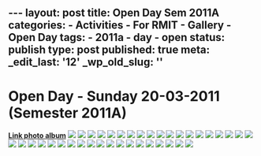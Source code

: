 --- layout: post title: Open Day Sem 2011A categories: - Activities -
For RMIT - Gallery - Open Day tags: - 2011a - day - open status: publish
type: post published: true meta: \_edit\_last: '12' \_wp\_old\_slug: ''
---

# Open Day - Sunday 20-03-2011 (Semester 2011A)

[**Link photo album**](http://img3.imageshack.us/g/img0816wv.jpg/)
[![](http://img31.imageshack.us/img31/607/img0815wv.th.jpg)](http://img31.imageshack.us/i/img0815wv.jpg/)
[![](http://img3.imageshack.us/img3/4199/img0816wv.th.jpg)](http://img3.imageshack.us/i/img0816wv.jpg/)
[![](http://img215.imageshack.us/img215/2714/img0817a.th.jpg)](http://img215.imageshack.us/i/img0817a.jpg/)
[![](http://img42.imageshack.us/img42/2313/img0818ox.th.jpg)](http://img42.imageshack.us/i/img0818ox.jpg/)
[![](http://img14.imageshack.us/img14/977/img0819ha.th.jpg)](http://img14.imageshack.us/i/img0819ha.jpg/)
[![](http://img845.imageshack.us/img845/301/img0821f.th.jpg)](http://img845.imageshack.us/i/img0821f.jpg/)
[![](http://img696.imageshack.us/img696/790/img0822w.th.jpg)](http://img696.imageshack.us/i/img0822w.jpg/)
[![](http://img220.imageshack.us/img220/8246/img0823lf.th.jpg)](http://img220.imageshack.us/i/img0823lf.jpg/)
[![](http://img11.imageshack.us/img11/2342/img0825wx.th.jpg)](http://img11.imageshack.us/i/img0825wx.jpg/)
[![](http://img853.imageshack.us/img853/3937/img0827c.th.jpg)](http://img853.imageshack.us/i/img0827c.jpg/)
[![](http://img692.imageshack.us/img692/6831/img0828rv.th.jpg)](http://img692.imageshack.us/i/img0828rv.jpg/)
[![](http://img832.imageshack.us/img832/2852/img0829t.th.jpg)](http://img832.imageshack.us/i/img0829t.jpg/)
[![](http://img6.imageshack.us/img6/1959/img0830y.th.jpg)](http://img6.imageshack.us/i/img0830y.jpg/)
[![](http://img845.imageshack.us/img845/134/img0831m.th.jpg)](http://img845.imageshack.us/i/img0831m.jpg/)
[![](http://img810.imageshack.us/img810/1908/img0832r.th.jpg)](http://img810.imageshack.us/i/img0832r.jpg/)
[![](http://img707.imageshack.us/img707/9687/img0833qy.th.jpg)](http://img707.imageshack.us/i/img0833qy.jpg/)
[![](http://img684.imageshack.us/img684/4205/img0834sg.th.jpg)](http://img684.imageshack.us/i/img0834sg.jpg/)
[![](http://img34.imageshack.us/img34/8537/img0835ff.th.jpg)](http://img34.imageshack.us/i/img0835ff.jpg/)
[![](http://img852.imageshack.us/img852/5075/img0836v.th.jpg)](http://img852.imageshack.us/i/img0836v.jpg/)
[![](http://img684.imageshack.us/img684/7537/img0837kq.th.jpg)](http://img684.imageshack.us/i/img0837kq.jpg/)
[![](http://img847.imageshack.us/img847/3811/img0838p.th.jpg)](http://img847.imageshack.us/i/img0838p.jpg/)
[![](http://img534.imageshack.us/img534/461/img0840j.th.jpg)](http://img534.imageshack.us/i/img0840j.jpg/)
[![](http://img14.imageshack.us/img14/3023/img0841rt.th.jpg)](http://img14.imageshack.us/i/img0841rt.jpg/)
[![](http://img576.imageshack.us/img576/7026/img0842i.th.jpg)](http://img576.imageshack.us/i/img0842i.jpg/)
[![](http://img688.imageshack.us/img688/9288/img0843bf.th.jpg)](http://img688.imageshack.us/i/img0843bf.jpg/)
[![](http://img141.imageshack.us/img141/7008/img0844oa.th.jpg)](http://img141.imageshack.us/i/img0844oa.jpg/)
[![](http://img576.imageshack.us/img576/11/img0845he.th.jpg)](http://img576.imageshack.us/i/img0845he.jpg/)
[![](http://img818.imageshack.us/img818/6896/img0846q.th.jpg)](http://img818.imageshack.us/i/img0846q.jpg/)
[![](http://img585.imageshack.us/img585/403/img0847ua.th.jpg)](http://img585.imageshack.us/i/img0847ua.jpg/)
[![](http://img16.imageshack.us/img16/6494/img0848gj.th.jpg)](http://img16.imageshack.us/i/img0848gj.jpg/)
[![](http://img856.imageshack.us/img856/9086/img0850b.th.jpg)](http://img856.imageshack.us/i/img0850b.jpg/)
[![](http://img842.imageshack.us/img842/3937/img0851lf.th.jpg)](http://img842.imageshack.us/i/img0851lf.jpg/)
[![](http://img860.imageshack.us/img860/8325/img0853i.th.jpg)](http://img860.imageshack.us/i/img0853i.jpg/)
[![](http://img832.imageshack.us/img832/6500/img0854bg.th.jpg)](http://img832.imageshack.us/i/img0854bg.jpg/)
[![](http://img18.imageshack.us/img18/8671/img0855m.th.jpg)](http://img18.imageshack.us/i/img0855m.jpg/)
[![](http://img844.imageshack.us/img844/721/img0856n.th.jpg)](http://img844.imageshack.us/i/img0856n.jpg/)
[![](http://img64.imageshack.us/img64/7482/img0857e.th.jpg)](http://img64.imageshack.us/i/img0857e.jpg/)
[![](http://img862.imageshack.us/img862/1811/img0858z.th.jpg)](http://img862.imageshack.us/i/img0858z.jpg/)
